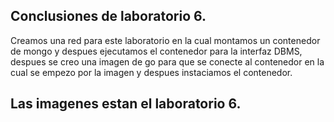 ## Conclusiones de laboratorio 6.

Creamos una red para este laboratorio en la cual montamos un contenedor de mongo y despues ejecutamos el contenedor para la interfaz DBMS, despues se creo una imagen
de go para que se conecte al contenedor en la cual se empezo por la imagen y despues instaciamos el contenedor.

## Las imagenes estan el laboratorio 6.
